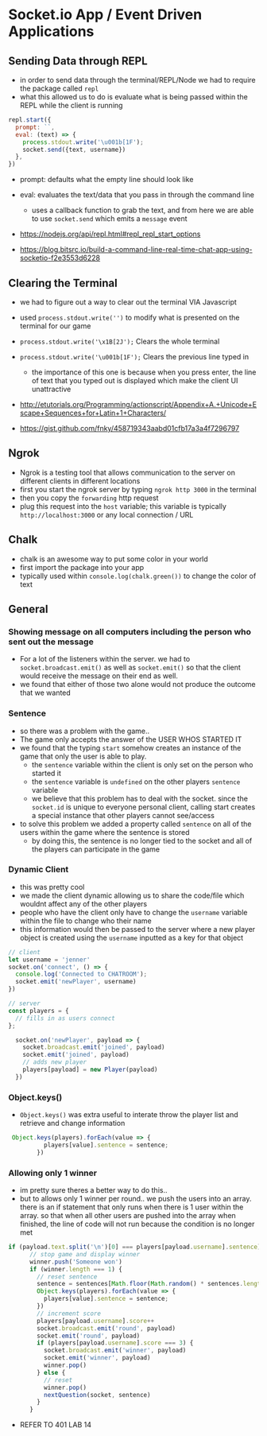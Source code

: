 # Socket.io App / Event Driven Applications

## Sending Data through REPL

- in order to send data through the terminal/REPL/Node we had to require the package called `repl`
- what this allowed us to do is evaluate what is being passed within the REPL while the client is running

```javascript
repl.start({
  prompt: ``,
  eval: (text) => {
    process.stdout.write('\u001b[1F');
    socket.send({text, username})
  },
})
```

- prompt: defaults what the empty line should look like
- eval: evaluates the text/data that you pass in through the command line
  - uses a callback function to grab the text, and from here we are able to use `socket.send` which emits a `message` event

- https://nodejs.org/api/repl.html#repl_repl_start_options

- https://blog.bitsrc.io/build-a-command-line-real-time-chat-app-using-socketio-f2e3553d6228

## Clearing the Terminal

- we had to figure out a way to clear out the terminal VIA Javascript
- used `process.stdout.write('')` to modify what is presented on the terminal for our game
- `process.stdout.write('\x1B[2J');` Clears the whole terminal
- `process.stdout.write('\u001b[1F');` Clears the previous line typed in
  - the importance of this one is because when you press enter, the line of text that you typed out is displayed which make the client UI unattractive

- http://etutorials.org/Programming/actionscript/Appendix+A.+Unicode+Escape+Sequences+for+Latin+1+Characters/
- https://gist.github.com/fnky/458719343aabd01cfb17a3a4f7296797

## Ngrok

- Ngrok is a testing tool that allows communication to the server on different clients in different locations
- first you start the ngrok server by typing `ngrok http 3000` in the terminal
- then you copy the `forwarding` http request
- plug this request into the `host` variable; this variable is typically `http://localhost:3000` or any local connection / URL

## Chalk

- chalk is an awesome way to put some color in your world
- first import the package into your app
- typically used within `console.log(chalk.green())` to change the color of text

## General

### Showing message on all computers including the person who sent out the message

- For a lot of the listeners within the server. we had to `socket.broadcast.emit()` as well as `socket.emit()` so that the client would receive the message on their end as well.
- we found that either of those two alone would not produce the outcome that we wanted

### Sentence

- so there was a problem with the game..
- The game only accepts the answer of the USER WHOS STARTED IT
- we found that the typing `start` somehow creates an instance of the game that only the user is able to play.
  - the `sentence` variable within the client is only set on the person who started it
  - the `sentence` variable is `undefined` on the other players `sentence` variable
  - we believe that this problem has to deal with the socket. since the `socket.id` is unique to everyone personal client, calling start creates a special instance that other players cannot see/access
- to solve this problem we added a property called `sentence` on all of the users within the game where the sentence is stored
  - by doing this, the sentence is no longer tied to the socket and all of the players can participate in the game

### Dynamic Client

- this was pretty cool
- we made the client dynamic allowing us to share the code/file which wouldnt affect any of the other players
- people who have the client only have to change the `username` variable within the file to change who their name
- this information would then be passed to the server where a new player object is created using the `username` inputted as a key for that object

```javascript
// client
let username = 'jenner'
socket.on('connect', () => {
  console.log('Connected to CHATROOM');
  socket.emit('newPlayer', username)
})

// server
const players = {
  // fills in as users connect
};

  socket.on('newPlayer', payload => {
    socket.broadcast.emit('joined', payload)
    socket.emit('joined', payload)
    // adds new player
    players[payload] = new Player(payload)
  })
```

### Object.keys()

- `Object.keys()` was extra useful to interate throw the player list and retrieve and change information

```javascript
 Object.keys(players).forEach(value => {
          players[value].sentence = sentence;
        })
```

### Allowing only 1 winner

- im pretty sure theres a better way to do this..
- but to allows only 1 winner per round.. we push the users into an array. there is an if statement that only runs when there is 1 user within the array. so that when all other users are pushed into the array when finished, the line of code will not run because the condition is no longer met

```javascript
if (payload.text.split('\n')[0] === players[payload.username].sentence) {
      // stop game and display winner
      winner.push('Someone won')
      if (winner.length === 1) {
        // reset sentence
        sentence = sentences[Math.floor(Math.random() * sentences.length)]
        Object.keys(players).forEach(value => {
          players[value].sentence = sentence;
        })
        // increment score
        players[payload.username].score++
        socket.broadcast.emit('round', payload)
        socket.emit('round', payload)
        if (players[payload.username].score === 3) {
          socket.broadcast.emit('winner', payload)
          socket.emit('winner', payload)
          winner.pop()
        } else {
          // reset
          winner.pop()
          nextQuestion(socket, sentence)
        }
      }
```

- REFER TO 401 LAB 14